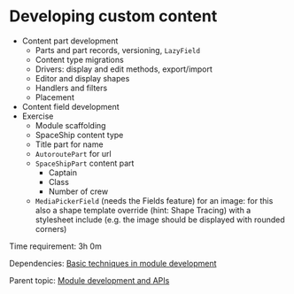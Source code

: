 # Developing custom content



- Content part development
	- Parts and part records, versioning, `LazyField`
	- Content type migrations
	- Drivers: display and edit methods, export/import
	- Editor and display shapes
	- Handlers and filters
	- Placement
- Content field development
- Exercise
	- Module scaffolding
	- SpaceShip content type
	- Title part for name
	- `AutoroutePart` for url
	- `SpaceShipPart` content part
		- Captain
		- Class
		- Number of crew
	- `MediaPickerField` (needs the Fields feature) for an image: for this also a shape template override (hint: Shape Tracing) with a stylesheet include (e.g. the image should be displayed with rounded corners)

Time requirement: 3h 0m

Dependencies: [Basic techniques in module development](BasicTechniquesInModuleDevelopment)

Parent topic: [Module development and APIs](./)